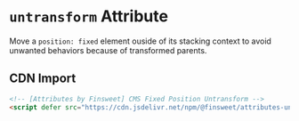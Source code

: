 # `untransform` Attribute

Move a `position: fixed` element ouside of its stacking context to avoid unwanted behaviors because of transformed parents.

## CDN Import

```html
<!-- [Attributes by Finsweet] CMS Fixed Position Untransform -->
<script defer src="https://cdn.jsdelivr.net/npm/@finsweet/attributes-untransform@1/untransform.js"></script>
```
